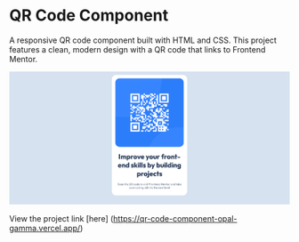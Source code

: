 # QR Code Component

A responsive QR code component built with HTML and CSS. This project features a clean, modern design with a QR code that links to Frontend Mentor.

![QR code](images/image.png)

View the project link [here] (https://qr-code-component-opal-gamma.vercel.app/)

